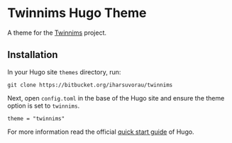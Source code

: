 # Twinnims Hugo Theme

A theme for the [Twinnims](https://www.twinnims.eu) project.

## Installation

In your Hugo site `themes` directory, run:

```
git clone https://bitbucket.org/iharsuvorau/twinnims
```

Next, open `config.toml` in the base of the Hugo site and ensure the theme option is set to `twinnims`.

```
theme = "twinnims"
```

For more information read the official [quick start guide](https://gohugo.io/getting-started/quick-start/) of Hugo.
